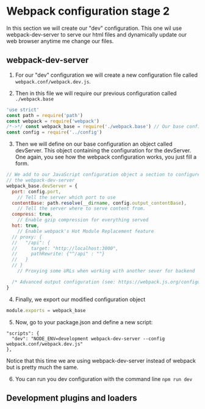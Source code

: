 # Webpack configuration stage 2

In this section we will create our "dev" configuration. This one wil use webpack-dev-server to serve our html files and dynamically update our web browser anytime me change our files.

## webpack-dev-server

1. For our "dev" configuration we will create a new configuration file called `webpack.conf/webpack.dev.js`.

2. Then in this file we will require our previous configuration called `./webpack.base`

  ```javascript
  'use strict'
  const path = require('path')
  const webpack = require('webpack')
  /*->*/ const webpack_base = require('./webpack.base') // Our base configuration
  const config = require('../config')
  ```

3. Then we will define on our base configuration an object called devServer. This object containing the configuration for the devServer. One again, you see how the webpack configuration works, you just fill a form.

  ```javascript
  // We add to our JavaScript configuration object a section to configure
  // the webpack-dev-server
  webpack_base.devServer = {
    port: config.port,
      // Tell the server which port to use
    contentBase: path.resolve(__dirname, config.output_contentBase),
      // Tell the server where to serve content from.
    compress: true,
      // Enable gzip compression for everything served
    hot: true,
      // Enable webpack's Hot Module Replacement feature
    // proxy: {
    //   "/api": {
    //     target: "http://localhost:3000",
    //     pathRewrite: {"^/api" : ""}
    //   }
    // }
      // Proxying some URLs when working with another sever for backend

    /* Advanced output configuration (see: https://webpack.js.org/configuration/dev-server/) */
  }
  ```

4. Finally, we export our modified configuration object

  ```javascript
  module.exports = webpack_base
  ```

5. Now, go to your package.json and define a new script:

  ```
  "scripts": {
    "dev": "NODE_ENV=development webpack-dev-server --config webpack.conf/webpack.dev.js"
  },
  ```

  Notice that this time we are using webpack-dev-server instead of webpack but is pretty much the same.

6. You can run you dev configuration with the command line `npm run dev`

## Development plugins and loaders
